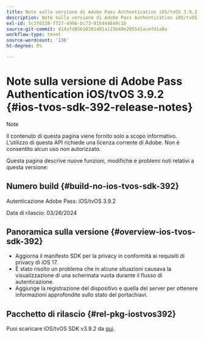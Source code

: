 ```yaml
---
title: Note sulla versione di Adobe Pass Authentication iOS/tvOS 3.9.2
description: Note sulla versione di Adobe Pass Authentication iOS/tvOS 3.9.2
exl-id: 5c3f6138-f727-499b-bc73-816444849c1b
source-git-commit: d14afd85610381481a115b40e205541acefd1a8a
workflow-type: tm+mt
source-wordcount: '136'
ht-degree: 0%

---
```


# Note sulla versione di Adobe Pass Authentication iOS/tvOS 3.9.2 {#ios-tvos-sdk-392-release-notes}

>[!NOTE]
>
>Il contenuto di questa pagina viene fornito solo a scopo informativo. L’utilizzo di questa API richiede una licenza corrente di Adobe. Non è consentito alcun uso non autorizzato.

Questa pagina descrive nuove funzioni, modifiche e problemi noti relativi a questa versione:

## Numero build {#build-no-ios-tvos-sdk-392}

Autenticazione Adobe Pass: iOS/tvOS 3.9.2

Data di rilascio: 03/26/2024


## Panoramica sulla versione {#overview-ios-tvos-sdk-392}

* Aggiorna il manifesto SDK per la privacy in conformità ai requisiti di privacy di iOS 17.
* È stato risolto un problema che in alcune situazioni causava la visualizzazione di una schermata vuota durante il flusso di autenticazione.
* Aggiunge la registrazione del dispositivo e quella del server per ottenere informazioni approfondite sullo stato del portachiavi.


## Pacchetto di rilascio {#rel-pkg-iostvos392}

Puoi scaricare iOS/tvOS SDK v3.9.2 da [qui](https://tve.zendesk.com/hc/en-us/articles/204963209-iOS-tvOS-Native-AccessEnabler-Library).
